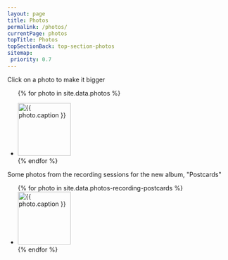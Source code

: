 ```yaml
---
layout: page
title: Photos
permalink: /photos/
currentPage: photos
topTitle: Photos
topSectionBack: top-section-photos
sitemap:
 priority: 0.7
---
```

<p class="col-xs-12">Click on a photo to make it bigger</p>
<ul class="photos list-unstyled col-xs-12">

{% for photo in site.data.photos %}
  <li>
    <a 
        class="group fresco" 
        data-fresco-group="sugardrum_photos" 
        data-fresco-group-options="ui: 'inside'" 
        title="{{ photo.caption }}" 
        href="//files.sugardrum.com/images/photos/{{ photo.url }}" 
        rel="group">
            <img 
                src="//files.sugardrum.com/images/photos/thumbnails/{{ photo.url }}" 
                alt="{{ photo.caption }}" 
                width="120" 
                height="120" />
    </a>

  </li>
{% endfor %}
</ul>



<p class="col-xs-12">Some photos from the recording sessions for the new album, &quot;Postcards&quot;</p>

<ul class="photos list-unstyled col-xs-12">
{% for photo in site.data.photos-recording-postcards %}
  <li>
    <a 
        class="group fresco" 
        data-fresco-group="sugardrum_photos" 
        data-fresco-group-options="ui: 'inside'" 
        title="{{ photo.caption }}" 
        href="//files.sugardrum.com/images/photos/{{ photo.url }}" 
        rel="group">
            <img 
                src="//files.sugardrum.com/images/photos/thumbnails/{{ photo.url }}" 
                alt="{{ photo.caption }}" 
                width="120" 
                height="120" />
    </a>

  </li>
{% endfor %}
</ul>
